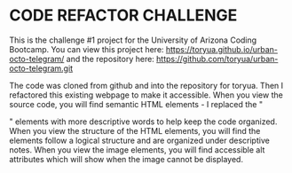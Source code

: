 # CODE REFACTOR CHALLENGE

This is the challenge #1 project for the University of Arizona Coding Bootcamp. You can view this project here: https://toryua.github.io/urban-octo-telegram/ and the repository here: https://github.com/toryua/urban-octo-telegram.git

The code was cloned from github and into the repository for toryua. Then I refactored this existing webpage to make it accessible. When you view the source code, you will find semantic HTML elements - I replaced the "<div>" elements with more descriptive words to help keep the code organized. When you view the structure of the HTML elements, you will find the elements follow a logical structure and are organized under descriptive notes.  When you view the image elements, you will find accessible alt attributes which will show when the image cannot be displayed.


